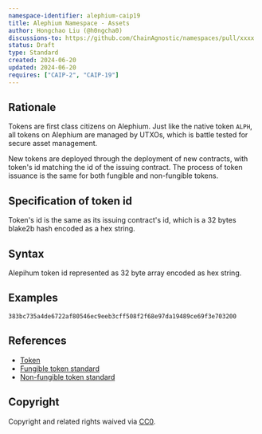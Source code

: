 ```yaml
---
namespace-identifier: alephium-caip19
title: Alephium Namespace - Assets
author: Hongchao Liu (@h0ngcha0)
discussions-to: https://github.com/ChainAgnostic/namespaces/pull/xxxx
status: Draft
type: Standard
created: 2024-06-20
updated: 2024-06-20
requires: ["CAIP-2", "CAIP-19"]
---
```


## Rationale

Tokens are first class citizens on Alephium. Just like the native
token `ALPH`, all tokens on Alephium are managed by UTXOs, which is
battle tested for secure asset management.

New tokens are deployed through the deployment of new contracts, with
token's id matching the id of the issuing contract. The process of
token issuance is the same for both fungible and non-fungible tokens.

## Specification of token id

Token's id is the same as its issuing contract's id, which is a 32
bytes blake2b hash encoded as a hex string.

## Syntax

Alepihum token id represented as 32 byte array encoded as hex string.

## Examples

```
383bc735a4de6722af80546ec9eeb3cff508f2f68e97da19489ce69f3e703200
```

## References

- [Token](https://docs.alephium.org/dapps/concepts/tokens)
- [Fungible token standard](https://docs.alephium.org/dapps/standards/fungible-tokens)
- [Non-fungible token standard](https://docs.alephium.org/dapps/standards/non-fungible-tokens)

## Copyright

Copyright and related rights waived via [CC0](https://creativecommons.org/publicdomain/zero/1.0/).
